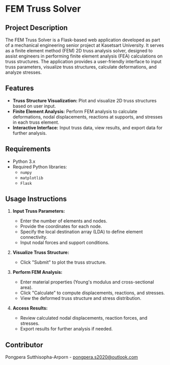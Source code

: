 # FEM Truss Solver

## Project Description
The FEM Truss Solver is a Flask-based web application developed as part of a mechanical engineering senior project at Kasetsart University. It serves as a finite element method (FEM) 2D truss analysis solver, designed to assist engineers in performing finite element analysis (FEA) calculations on truss structures. The application provides a user-friendly interface to input truss parameters, visualize truss structures, calculate deformations, and analyze stresses.

## Features
- **Truss Structure Visualization:** Plot and visualize 2D truss structures based on user input.
- **Finite Element Analysis:** Perform FEM analysis to calculate deformations, nodal displacements, reactions at supports, and stresses in each truss element.
- **Interactive Interface:** Input truss data, view results, and export data for further analysis.

## Requirements

- Python 3.x
- Required Python libraries:
  - `numpy`
  - `matplotlib`
  - `Flask`

## Usage Instructions

1. **Input Truss Parameters:**
   - Enter the number of elements and nodes.
   - Provide the coordinates for each node.
   - Specify the local destination array (LDA) to define element connectivity.
   - Input nodal forces and support conditions.

2. **Visualize Truss Structure:**
   - Click "Submit" to plot the truss structure.

3. **Perform FEM Analysis:**
   - Enter material properties (Young's modulus and cross-sectional area).
   - Click "Calculate" to compute displacements, reactions, and stresses.
   - View the deformed truss structure and stress distribution.

4. **Access Results:**
   - Review calculated nodal displacements, reaction forces, and stresses.
   - Export results for further analysis if needed.

## Contributor

Pongpera Sutthisopha-Arporn - pongpera.s2020@outlook.com
